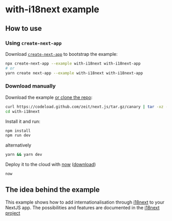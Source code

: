 
# with-i18next example

## How to use

### Using `create-next-app`

Download [`create-next-app`](https://github.com/segmentio/create-next-app) to bootstrap the example:

```bash
npx create-next-app --example with-i18next with-i18next-app
# or
yarn create next-app --example with-i18next with-i18next-app
```

### Download manually

Download the example [or clone the repo](https://github.com/zeit/next.js):

```bash
curl https://codeload.github.com/zeit/next.js/tar.gz/canary | tar -xz --strip=2 next.js-canary/examples/with-i18next
cd with-i18next
```

Install it and run:

```bash
npm install
npm run dev
```

alternatively
```bash
yarn && yarn dev
```

Deploy it to the cloud with [now](https://zeit.co/now) ([download](https://zeit.co/download))

```bash
now
```

## The idea behind the example

This example shows how to add internationalisation through [i18next](https://github.com/i18next/i18next) to your NextJS app. The possibilities and features are documented in the [i18next project](http://i18next.com/translate/)

